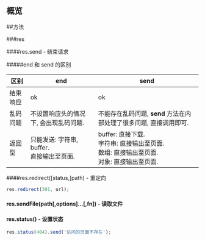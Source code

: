 ## 概览



##方法

###res

####res.send - 结束请求

#####end 和 send 的区别

| 区别   | end                              | send                                     |
| ---- | -------------------------------- | ---------------------------------------- |
| 结束响应 | ok                               | ok                                       |
| 乱码问题 | 不设置响应头的情况下, 会出现乱码问题.             | 不能存在乱码问题, **send** 方法在内部处理了很多问题, 直接调用即可. |
| 返回型  | 只能发送: 字符串, buffer.<br />直接输出至页面. | buffer: 直接下载.<br />字符串: 直接输出至页面. <br />数组: 直接输出至页面.<br />对象: 直接输出至页面. |


####res.redirect([status,]path) - 重定向

```javascript
res.redirect(301, url);
```

#### res.sendFile(path[,options]…[,fn]) - 读取文件

#### res.status() - 设置状态

```javascript
res.status(404).send('访问的页面不存在');
```

